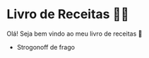 # Livro de Receitas :man_cook:

Olá! Seja bem vindo ao meu livro de receitas :wave:

* Strogonoff de frago